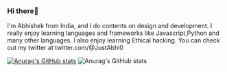 ### Hi there👋

I'm Abhishek from India, and I do contents on design and development. I really enjoy learning languages and frameworks like Javascript,Python and many other languages. I also enjoy learning Ethical hacking. You can check out my twitter at  twitter.com/@JustAbhi0

[![Anurag's GitHub stats](https://github-readme-stats.vercel.app/api?username=Abhishek)](https://github.com/anuraghazra/github-readme-stats)
![Anurag's GitHub stats](https://github-readme-stats.vercel.app/api?username=anuraghazra&show_icons=true&theme=radical)
